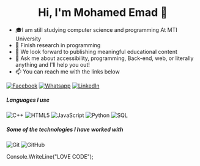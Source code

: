 <h1 align="center">Hi, I'm Mohamed Emad 👋</h1>
<p align="center">
  
- 🎓I am still studying computer science and programming At MTI University
- :test_tube: Finish research in programming 
- 💟 We look forward to publishing meaningful educational content
- :speech_balloon: Ask me about accessibility, programming, Back-end, web, or literally anything and I'll help you out!
- :mailbox: You can reach me with the links below

[![Facebook](https://img.shields.io/badge/-Facebook-3b5998?style=for-the-badge&logo=facebook&logoColor=white)](https://www.facebook.com/profile.php?id=100030132442513)
[![Whatsapp](https://img.shields.io/badge/-Whatsapp-075e54?style=for-the-badge&logo=Whatsapp&logoColor=white)](https://api.whatsapp.com/send/?phone=01143434613)
[![LinkedIn](https://img.shields.io/badge/-Linkedin-0077B5?style=for-the-badge&logo=linkedin&logoColor=white)](https://linkedin.com/in/mohamed-emad-19117127b)

##### Languages I use

![C++](https://img.shields.io/badge/-C++-000000?style=flat&logo=c%2B%2B)
![HTML5](https://img.shields.io/badge/-HTML5-000000?style=flat&logo=html5)
![JavaScript](https://img.shields.io/badge/-JavaScript-000000?style=flat&logo=javascript)
![Python](https://img.shields.io/badge/-Python-000000?style=flat&logo=python)
![SQL](https://img.shields.io/badge/-SQL-000000?style=flat&logo=postgresql)


##### Some of the technologies I have worked with

![Git](https://img.shields.io/badge/-Git-222222?style=flat&logo=git&logoColor=F05032)
![GitHub](https://img.shields.io/badge/-GitHub-222222?style=flat&logo=github&logoColor=181717)
 
 

 Console.WriteLine("LOVE CODE");

